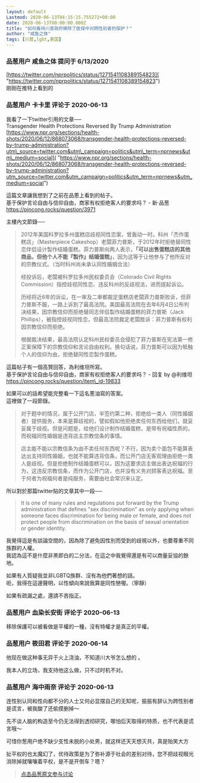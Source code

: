```yaml
---
layout: default
Lastmod: 2020-06-13T04:15:15.755272+00:00
date: 2020-06-13T00:00:00.000Z
title: "如何看待川普政府移除了医保中对跨性别者的保护？"
author: "咸鱼之体"
tags: [川普,lgbt,美国]
---
```



### 品葱用户 **咸鱼之体** 提问于 6/13/2020
    
[https://twitter.com/nprpolitics/status/1271541108389154823]( "https://twitter.com/nprpolitics/status/1271541108389154823")  
刚刚在推特上看到的
    
                

### 品葱用户 **卡卡里** 评论于 2020-06-13
        
我看了一下twitter引用的文章──  
Transgender Health Protections Reversed By Trump Administration  
[https://www.npr.org/sections/health-shots/2020/06/12/868073068/transgender-health-protections-reversed-by-trump-administration?utm\_source=twitter.com&utm\_campaign=politics&utm\_term=nprnews&utm\_medium=social]( "https://www.npr.org/sections/health-shots/2020/06/12/868073068/transgender-health-protections-reversed-by-trump-administration?utm_source=twitter.com&utm_campaign=politics&utm_term=nprnews&utm_medium=social")  
  
這篇文章讓我想到了之前在品蔥上看到的帖子。  
基于保护言论自由与信仰自由，商家有权拒绝客人的要求吗？ - 新·品葱  
https://pincong.rocks/question/3971  
  
  
主樓內文節錄──  
  

> 2012年美国科罗拉多州蛋糕店歧视同性恋案，曾轰动一时。科州「杰作蛋糕店」（Masterpiece Cakeshop）老闆菲力普斯，于2012年时拒绝替同性恋伴侣设计製作结婚蛋糕。菲力普斯向两人表示，**「可以出售蛋糕店的其他商品，但他个人不能『製作』结婚蛋糕」**，因为这等于让他参与了他所反对的宗教仪式。（当时科州尚未承认同性婚姻合法）  
>   
> 经投诉后，老闆被科罗拉多州民权委员会（Colorado Civil Rights Commission）指控歧视同性恋、违反科州的反歧视法，进而提起诉讼。  
>   
> 历经将近6年的诉讼，在一审及二审都裁定蛋糕店老闆菲力普斯败诉，但菲力普斯不服，一路上诉到了最高法院。美国最高法院在去年6月4日公布判决结果，因宗教信仰而拒绝替同志伴侣製作结婚蛋糕的菲力普斯（Jack Phillips），被指控歧视同性恋，但最高法院裁定老闆胜诉：菲力普斯有权利因宗教信仰而拒绝。  
>   
> 根据裁决结果，最高法院认定科州民权委员会侵犯了菲力普斯在宪法第一修正案保障下的宗教信仰和言论自由权利。换句话说，菲力普斯可以因为牴触个人的信仰为由，拒绝替同性恋製作蛋糕。

  
  
這篇帖子有一個高贊回答，為利维坦所寫。  
基于保护言论自由与信仰自由，商家有权拒绝客人的要求吗？ - 回复 by @利维坦  
https://pincong.rocks/question/item\_id-19833  
  
如果可以的話希望能完整看一下這名蔥油寫的答案。  
這裡做了一段節錄。  
  

> 对于题中的情况，属于公开门店，半签约第二种，拒绝给一类人（同性婚姻者）提供服务，本来是算歧视的，譬如假如他拒绝卖任何东西给他们，就妥妥属于歧视。但是问题是，给他们设计制作结婚蛋糕，是带有祝福性质的，而祝福同性婚姻是违背店主宗教信条的事情。  
>   
> 店主能不能以宗教信条为由不卖任何东西呢？不行，因为卖个面包不能算表达出支持同性婚姻，也就不能算违背信条，而公开门店无客观理由拒绝一类人是歧视。但是拒绝制作结婚蛋糕可以，因为这要求店主做出表达祝福的行为，这违反宗教信条，而作为公开门店，也并没有义务对顾客表达祝福。至于何者为祝福何者是纯服务，需要由社会常识来认定。

  
  
  
所以對於那篇twitter貼的文章其中一段──  
  

> It is one of many rules and regulations put forward by the Trump administration that defines "sex discrimination" as only applying when someone faces discrimination for being male or female, and does not protect people from discrimination on the basis of sexual orientation or gender identity.

  
  
我覺得這是有談論空間的，因為除了避免因性別而受到的歧視以外，也要尊重不同族群的人權。  
我認為這不是什麼非黑即白的二分法，在這之中我覺得還是有可以商量妥協的餘地。  
  
如果有人質疑我並非LGBTQ族群、沒有為他們著想的話。  
呃，我得在這邊聲明，以性傾向來說我算是同性戀喔。（寧靜）  
  
如果有疏漏之處，還請不吝指正。
        
                

### 品葱用户 **血染长安街** 评论于 2020-06-13
        
移除保護可以被看做是平權的一種，沒有特權才是真正的平權。
        
                

### 品葱用户 **筱田君** 评论于 2020-06-14
        
他现在做这种事无异于火上浇油，不知道川大爷怎么想的 。  
  
我本人的立场，我支持他这么做，只不过时机不对。
        
                

### 品葱用户 **海中雨奈** 评论于 2020-06-13
        
连性别认同和性向都不分的人士又何必显摆自己的无知呢，振振有辞认为跨性别者是谎言，被我酸了还偷摸删掉～  
  
先不谈人脑的构造至今仍无法得到透彻研究，哪怕后天取得的特质，也不代表是谎言哦～  
  
可惜你葱用户绝不缺少支性未脱的小处男，就这样还天天想灭共，真是贻笑大方  
  
扯平权的也太魔幻了，优待政策是为了弥补源于社会的差别对待，您不把歧视眼光消除掉就嚷嚷着平权，是不是开倒车？嗯？
        
                





> [点击品葱原文参与讨论](https://pincong.rocks/question/27196)

